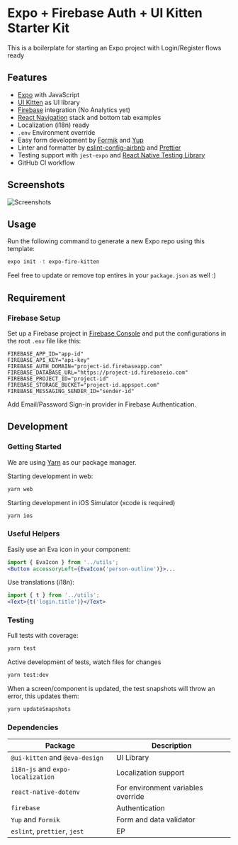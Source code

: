 # Expo + Firebase Auth + UI Kitten Starter Kit

This is a boilerplate for starting an Expo project with Login/Register flows ready

## Features

- [Expo](https://expo.dev) with JavaScript
- [UI Kitten](https://akveo.github.io/react-native-ui-kitten/) as UI library
- [Firebase](https://firebase.google.com) integration (No Analytics yet)
- [React Navigation](https://reactnavigation.org) stack and bottom tab examples
- Localization (i18n) ready
- `.env` Environment override
- Easy form development by [Formik](https://formik.org) and [Yup](https://github.com/jquense/yup)
- Linter and formatter by [eslint-config-airbnb](https://www.npmjs.com/package/eslint-config-airbnb) and [Prettier](https://prettier.io)
- Testing support with `jest-expo` and [React Native Testing Library](https://github.com/callstack/react-native-testing-library)
- GitHub CI workflow

## Screenshots

![Screenshots](https://user-images.githubusercontent.com/1279387/134822851-3aeeb7a0-4e34-4775-b285-605209333df2.png)

## Usage

Run the following command to generate a new Expo repo using this template:

```bash
expo init -t expo-fire-kitten
```

Feel free to update or remove top entires in your `package.json` as well :)

## Requirement

### Firebase Setup

Set up a Firebase project in [Firebase Console](http://console.firebase.google.com/) and put the configurations in the root `.env` file like this:

```
FIREBASE_APP_ID="app-id"
FIREBASE_API_KEY="api-key"
FIREBASE_AUTH_DOMAIN="project-id.firebaseapp.com"
FIREBASE_DATABASE_URL="https://project-id.firebaseio.com"
FIREBASE_PROJECT_ID="project-id"
FIREBASE_STORAGE_BUCKET="project-id.appspot.com"
FIREBASE_MESSAGING_SENDER_ID="sender-id"
```

Add Email/Password Sign-in provider in Firebase Authentication.

## Development

### Getting Started

We are using [Yarn](https://yarnpkg.com) as our package manager.

Starting development in web:

```bash
yarn web
```

Starting development in iOS Simulator (xcode is required)

```bash
yarn ios
```

### Useful Helpers

Easily use an Eva icon in your component:

```jsx
import { EvaIcon } from '../utils';
<Button accessoryLeft={EvaIcon('person-outline')}>...
```

Use translations (i18n):

```jsx
import { t } from '../utils';
<Text>{t('login.title')}</Text>
```

### Testing

Full tests with coverage:

```bash
yarn test
```

Active development of tests, watch files for changes

```bash
yarn test:dev
```

When a screen/component is updated, the test snapshots will throw an error, this updates them:

```bash
yarn updateSnapshots
```

### Dependencies

Package | Description
-|-
`@ui-kitten` and `@eva-design` | UI Library
`i18n-js` and `expo-localization` | Localization support
`react-native-dotenv` | For environment variables override
`firebase` | Authentication
`Yup` and `Formik` | Form and data validator
`eslint`, `prettier`, `jest` | EP
